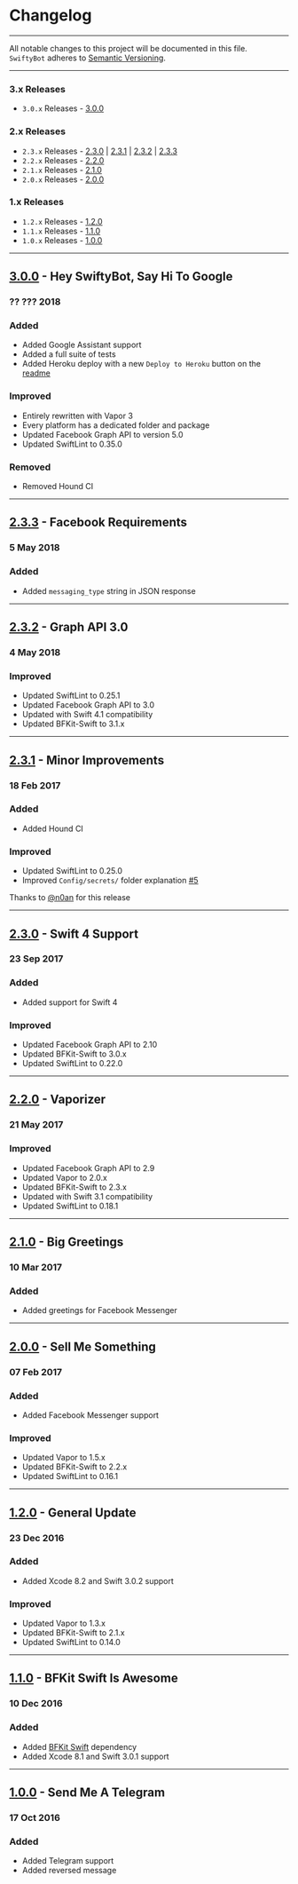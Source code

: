 Changelog
=========

---

All notable changes to this project will be documented in this file.<br>
`SwiftyBot` adheres to [Semantic Versioning](http://semver.org/).

---

### 3.x Releases
- `3.0.x` Releases - [3.0.0](#300---hey-swiftybot-say-hi-to-google)

### 2.x Releases
- `2.3.x` Releases - [2.3.0](#230---swift-4-support) | [2.3.1](#231---minor-improvements) | [2.3.2](#232---graph-api-30) | [2.3.3](#233---facebook-requirements)
- `2.2.x` Releases - [2.2.0](#220---vaporizer)
- `2.1.x` Releases - [2.1.0](#210---big-greetings)
- `2.0.x` Releases - [2.0.0](#200---sell-me-something)

### 1.x Releases
- `1.2.x` Releases - [1.2.0](#120---general-update)
- `1.1.x` Releases - [1.1.0](#110---bfkit-swift-is-awesome)
- `1.0.x` Releases - [1.0.0](#100---send-me-a-telegram)

---

## [3.0.0](https://github.com/FabrizioBrancati/SwiftyBot/releases/tag/3.0.0) - Hey SwiftyBot, Say Hi To Google
### ?? ??? 2018
### Added
- Added Google Assistant support
- Added a full suite of tests
- Added Heroku deploy with a new `Deploy to Heroku` button on the [readme](https://github.com/FabrizioBrancati/SwiftyBot#heroku)

### Improved
- Entirely rewritten with Vapor 3
- Every platform has a dedicated folder and package
- Updated Facebook Graph API to version 5.0
- Updated SwiftLint to 0.35.0

### Removed
- Removed Hound CI

---

## [2.3.3](https://github.com/FabrizioBrancati/SwiftyBot/releases/tag/2.3.3) - Facebook Requirements
### 5 May 2018
### Added
- Added `messaging_type` string in JSON response

---

## [2.3.2](https://github.com/FabrizioBrancati/SwiftyBot/releases/tag/2.3.2) - Graph API 3.0
### 4 May 2018
### Improved
- Updated SwiftLint to 0.25.1
- Updated Facebook Graph API to 3.0
- Updated with Swift 4.1 compatibility
- Updated BFKit-Swift to 3.1.x

---

## [2.3.1](https://github.com/FabrizioBrancati/SwiftyBot/releases/tag/2.3.1) - Minor Improvements
### 18 Feb 2017
### Added
- Added Hound CI

### Improved
- Updated SwiftLint to 0.25.0
- Improved `Config/secrets/` folder explanation [#5](https://github.com/FabrizioBrancati/SwiftyBot/issues/5)

Thanks to [@n0an](https://github.com/n0an) for this release

---

## [2.3.0](https://github.com/FabrizioBrancati/SwiftyBot/releases/tag/2.3.0) - Swift 4 Support
### 23 Sep 2017
### Added
- Added support for Swift 4

### Improved
- Updated Facebook Graph API to 2.10
- Updated BFKit-Swift to 3.0.x
- Updated SwiftLint to 0.22.0

---

## [2.2.0](https://github.com/FabrizioBrancati/SwiftyBot/releases/tag/2.2.0) - Vaporizer
### 21 May 2017
### Improved
- Updated Facebook Graph API to 2.9
- Updated Vapor to 2.0.x
- Updated BFKit-Swift to 2.3.x
- Updated with Swift 3.1 compatibility
- Updated SwiftLint to 0.18.1

---

## [2.1.0](https://github.com/FabrizioBrancati/SwiftyBot/releases/tag/2.1.0) - Big Greetings
### 10 Mar 2017
### Added
- Added greetings for Facebook Messenger

---

## [2.0.0](https://github.com/FabrizioBrancati/SwiftyBot/releases/tag/2.0.0) - Sell Me Something
### 07 Feb 2017
### Added
- Added Facebook Messenger support

### Improved
- Updated Vapor to 1.5.x
- Updated BFKit-Swift to 2.2.x
- Updated SwiftLint to 0.16.1

---

## [1.2.0](https://github.com/FabrizioBrancati/SwiftyBot/releases/tag/1.2.0) - General Update
### 23 Dec 2016
### Added
- Added Xcode 8.2 and Swift 3.0.2 support

### Improved
- Updated Vapor to 1.3.x
- Updated BFKit-Swift to 2.1.x
- Updated SwiftLint to 0.14.0

---

## [1.1.0](https://github.com/FabrizioBrancati/SwiftyBot/releases/tag/1.1.0) - BFKit Swift Is Awesome
### 10 Dec 2016
### Added
- Added [BFKit Swift](https://github.com/FabrizioBrancati/BFKit-Swift) dependency
- Added Xcode 8.1 and Swift 3.0.1 support

---

## [1.0.0](https://github.com/FabrizioBrancati/SwiftyBot/releases/tag/1.0.0) - Send Me A Telegram
### 17 Oct 2016
### Added
- Added Telegram support
- Added reversed message
